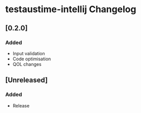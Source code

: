 <!-- Keep a Changelog guide -> https://keepachangelog.com -->

# testaustime-intellij Changelog

## [0.2.0]
### Added
- Input validation
- Code optimisation
- QOL changes

## [Unreleased]
### Added
- Release

